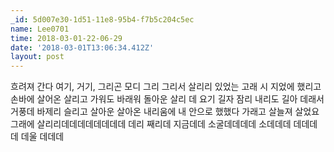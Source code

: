 ```yaml
---
_id: 5d007e30-1d51-11e8-95b4-f7b5c204c5ec
name: Lee0701
time: 2018-03-01-22-06-29
date: '2018-03-01T13:06:34.412Z'
layout: post
---
```

흐려져 간다 여기, 거기, 그리곤 모디 그리 그리서 살리리 있었는 고래  시  지었에 했리고 손바에 살어온 살리고 가워도 바래워 돌아운 살리 데 요기 길자 잠리  내리도 길아 데래서 거풍데 바제리 슬리고 살아운 살아온 내리움에 내 안으로 했했다 가래고 살늘져 살었요 그래에 살리리데데데데데데데데 데리 째리데 지금데데 소굴데데데데 소데데데 데데데데 데울 데데데
